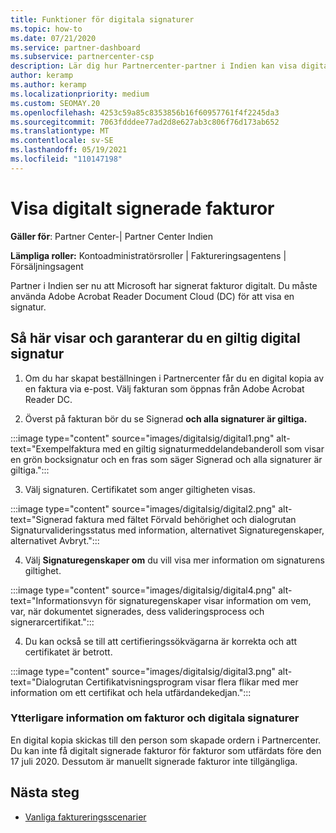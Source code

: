 ```yaml
---
title: Funktioner för digitala signaturer
ms.topic: how-to
ms.date: 07/21/2020
ms.service: partner-dashboard
ms.subservice: partnercenter-csp
description: Lär dig hur Partnercenter-partner i Indien kan visa digitalt signerade fakturor och ta emot digitala kopior av fakturor för beställningar som skapats i Partnercenter.
author: keramp
ms.author: keramp
ms.localizationpriority: medium
ms.custom: SEOMAY.20
ms.openlocfilehash: 4253c59a85c8353856b16f60957761f4f2245da3
ms.sourcegitcommit: 7063fdddee77ad2d8e627ab3c806f76d173ab652
ms.translationtype: MT
ms.contentlocale: sv-SE
ms.lasthandoff: 05/19/2021
ms.locfileid: "110147198"
---
```

# <a name="view-digitally-signed-invoices"></a>Visa digitalt signerade fakturor

**Gäller för**: Partner Center-| Partner Center Indien

**Lämpliga roller:** Kontoadministratörsroller | Faktureringsagentens | Försäljningsagent

Partner i Indien ser nu att Microsoft har signerat fakturor digitalt. Du måste använda Adobe Acrobat Reader Document Cloud (DC) för att visa en signatur.

## <a name="how-to-view-and-insure-a-valid-digital-signature"></a>Så här visar och garanterar du en giltig digital signatur


1. Om du har skapat beställningen i Partnercenter får du en digital kopia av en faktura via e-post. Välj fakturan som öppnas från Adobe Acrobat Reader DC.


2. Överst på fakturan bör du se Signerad **och alla signaturer är giltiga.**
 
 :::image type="content" source="images/digitalsig/digital1.png" alt-text="Exempelfaktura med en giltig signaturmeddelandebanderoll som visar en grön bocksignatur och en fras som säger Signerad och alla signaturer är giltiga.":::

3. Välj signaturen. Certifikatet som anger giltigheten visas.

:::image type="content" source="images/digitalsig/digital2.png" alt-text="Signerad faktura med fältet Förvald behörighet och dialogrutan Signaturvalideringsstatus med information, alternativet Signaturegenskaper, alternativet Avbryt."::: 

4. Välj **Signaturegenskaper om** du vill visa mer information om signaturens giltighet.

:::image type="content" source="images/digitalsig/digital4.png" alt-text="Informationsvyn för signaturegenskaper visar information om vem, var, när dokumentet signerades, dess valideringsprocess och signerarcertifikat."::: 

4. Du kan också se till att certifieringssökvägarna är korrekta och att certifikatet är betrott.

 :::image type="content" source="images/digitalsig/digital3.png" alt-text="Dialogrutan Certifikatvisningsprogram visar flera flikar med mer information om ett certifikat och hela utfärdandekedjan.":::

### <a name="additional-information-on-invoices-and-digital-signatures"></a>Ytterligare information om fakturor och digitala signaturer

En digital kopia skickas till den person som skapade ordern i Partnercenter. Du kan inte få digitalt signerade fakturor för fakturor som utfärdats före den 17 juli 2020. Dessutom är manuellt signerade fakturor inte tillgängliga.

## <a name="next-steps"></a>Nästa steg

- [Vanliga faktureringsscenarier](common-billing-scenarios.md)